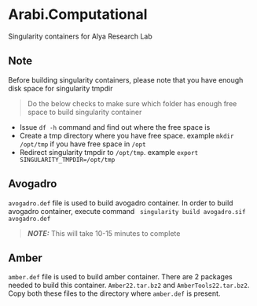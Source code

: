 # Arabi.Computational
Singularity containers for Alya Research Lab

## Note
Before building singularity containers, please note that you have enough disk space for singularity tmpdir

> Do the below checks to make sure which folder has enough free space to build singularity container

* Issue `df -h` command and find out where the free space is
* Create a tmp directory where you have free space. example `mkdir /opt/tmp` if you have free space in `/opt`
* Redirect singularity tmpdir to `/opt/tmp`. example `export SINGULARITY_TMPDIR=/opt/tmp`

## Avogadro
`avogadro.def` file is used to build avogadro container. In order to build avogadro container, execute command
` singularity build avogadro.sif avogadro.def`

> **_NOTE:_** This will take 10-15 minutes to complete

## Amber
`amber.def` file is used to build amber container. 
There are 2 packages needed to build this container. `Amber22.tar.bz2` and `AmberTools22.tar.bz2`. Copy both these files to the directory where `amber.def` is present.



